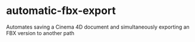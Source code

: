# automatic-fbx-export
Automates saving a Cinema 4D document and simultaneously exporting an FBX version to another path
